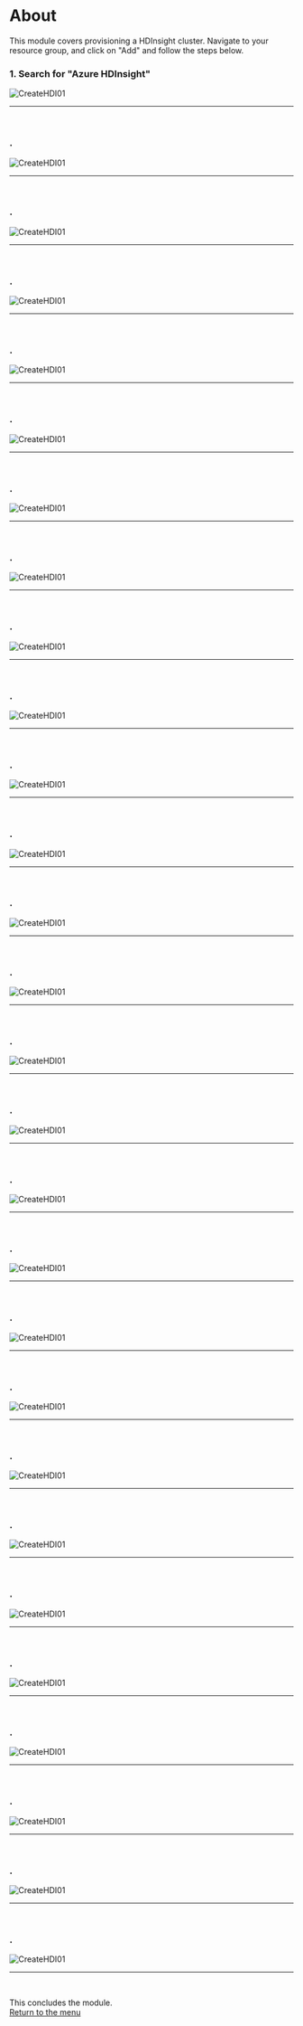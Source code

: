 

# About

This module covers provisioning a HDInsight cluster.  Navigate to your resource group, and click on "Add" and follow the steps below.<br>

### 1. Search for "Azure HDInsight"
![CreateHDI01](images/02-hdi-01.png)
<br>
<hr>
<br>

### . 
![CreateHDI01](images/02-hdi-01.png)
<br>
<hr>
<br>

### . 
![CreateHDI01](images/02-hdi-01.png)
<br>
<hr>
<br>

### . 
![CreateHDI01](images/02-hdi-01.png)
<br>
<hr>
<br>

### . 
![CreateHDI01](images/02-hdi-01.png)
<br>
<hr>
<br>

### . 
![CreateHDI01](images/02-hdi-01.png)
<br>
<hr>
<br>

### . 
![CreateHDI01](images/02-hdi-01.png)
<br>
<hr>
<br>

### . 
![CreateHDI01](images/02-hdi-01.png)
<br>
<hr>
<br>

### . 
![CreateHDI01](images/02-hdi-01.png)
<br>
<hr>
<br>

### . 
![CreateHDI01](images/02-hdi-01.png)
<br>
<hr>
<br>

### . 
![CreateHDI01](images/02-hdi-01.png)
<br>
<hr>
<br>

### . 
![CreateHDI01](images/02-hdi-01.png)
<br>
<hr>
<br>

### . 
![CreateHDI01](images/02-hdi-01.png)
<br>
<hr>
<br>

### . 
![CreateHDI01](images/02-hdi-01.png)
<br>
<hr>
<br>

### . 
![CreateHDI01](images/02-hdi-01.png)
<br>
<hr>
<br>

### . 
![CreateHDI01](images/02-hdi-01.png)
<br>
<hr>
<br>

### . 
![CreateHDI01](images/02-hdi-01.png)
<br>
<hr>
<br>

### . 
![CreateHDI01](images/02-hdi-01.png)
<br>
<hr>
<br>

### . 
![CreateHDI01](images/02-hdi-01.png)
<br>
<hr>
<br>

### . 
![CreateHDI01](images/02-hdi-01.png)
<br>
<hr>
<br>

### . 
![CreateHDI01](images/02-hdi-01.png)
<br>
<hr>
<br>

### . 
![CreateHDI01](images/02-hdi-01.png)
<br>
<hr>
<br>

### . 
![CreateHDI01](images/02-hdi-01.png)
<br>
<hr>
<br>

### . 
![CreateHDI01](images/02-hdi-01.png)
<br>
<hr>
<br>

### . 
![CreateHDI01](images/02-hdi-01.png)
<br>
<hr>
<br>

### . 
![CreateHDI01](images/02-hdi-01.png)
<br>
<hr>
<br>

### . 
![CreateHDI01](images/02-hdi-01.png)
<br>
<hr>
<br>

### . 
![CreateHDI01](images/02-hdi-01.png)
<br>
<hr>
<br>



This concludes the module.<br>
[Return to the menu](https://github.com/anagha-microsoft/adx-kafkaConnect-hol/tree/master/hdi-standalone-nonesp#lets-get-started)
